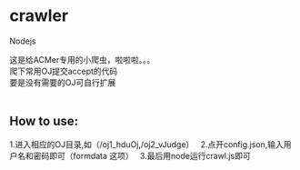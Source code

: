 <h1>crawler</h1>

<p>Nodejs</p>

这是给ACMer专用的小爬虫，啦啦啦。。。</br>
爬下常用OJ提交accept的代码</br>
要是没有需要的OJ可自行扩展</br></br>

<h2>How to use:</h2>

   1.进入相应的OJ目录,如（/oj1_hduOj,/oj2_vJudge）
   2.点开config.json,输入用户名和密码即可（formdata 这项）
   3.最后用node运行crawl.js即可
   
  
